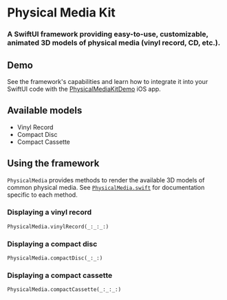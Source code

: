 # Physical Media Kit

### A SwiftUI framework providing easy-to-use, customizable, animated 3D models of physical media (vinyl record, CD, etc.).

## Demo
See the framework's capabilities and learn how to integrate it into your SwiftUI code with the [PhysicalMediaKitDemo](https://github.com/spencerhartland/PhysicalMediaKitDemo) iOS app.

## Available models
- Vinyl Record
- Compact Disc
- Compact Cassette

## Using the framework
`PhysicalMedia` provides methods to render the available 3D models of common physical media. See [`PhysicalMedia.swift`](PhysicalMediaKit/PhysicalMedia.swift) for documentation specific to each method.

### Displaying a vinyl record
`PhysicalMedia.vinylRecord(_:_:_:)`

### Displaying a compact disc
`PhysicalMedia.compactDisc(_:_:)`

### Displaying a compact cassette
`PhysicalMedia.compactCassette(_:_:_:)`
